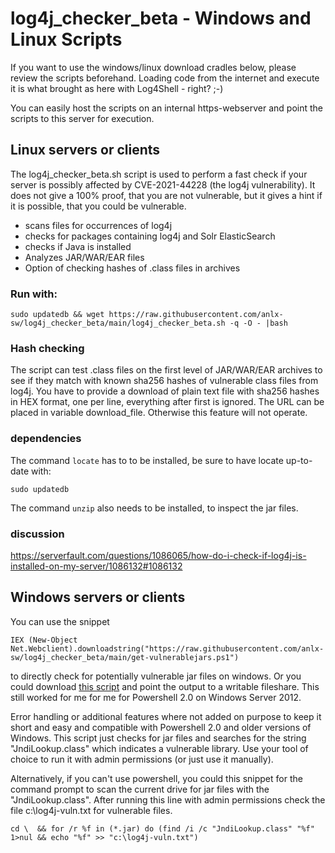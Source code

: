 # log4j_checker_beta - Windows and Linux Scripts

If you want to use the windows/linux download cradles below, please review the scripts beforehand. Loading code from the internet and execute it is what brought as here with Log4Shell - right? ;-)

You can easily host the scripts on an internal https-webserver and point the scripts to this server for execution. 

## Linux servers or clients

The log4j_checker_beta.sh script is used to perform a fast check if your server is possibly affected by CVE-2021-44228 (the log4j vulnerability).
It does not give a 100% proof, that you are not vulnerable, but it gives a hint if it is possible, that you could be vulnerable.

- scans files for occurrences of log4j
- checks for packages containing log4j and Solr ElasticSearch
- checks if Java is installed
- Analyzes JAR/WAR/EAR files
- Option of checking hashes of .class files in archives

### Run with:

    sudo updatedb && wget https://raw.githubusercontent.com/anlx-sw/log4j_checker_beta/main/log4j_checker_beta.sh -q -O - |bash

### Hash checking

The script can test .class files on the first level of JAR/WAR/EAR archives to see if they match with known sha256 hashes of vulnerable class files from log4j.
You have to provide a download of plain text file with sha256 hashes in HEX format, one per line, everything after first <space> is ignored.
The URL can be placed in variable download_file. Otherwise this feature will not operate.

### dependencies

The command `locate` has to to be installed, be sure to have locate up-to-date with:

    sudo updatedb
    
The command `unzip` also needs to be installed, to inspect the jar files.

### discussion

https://serverfault.com/questions/1086065/how-do-i-check-if-log4j-is-installed-on-my-server/1086132#1086132

    
## Windows servers or clients
    
You can use the snippet
    
    IEX (New-Object Net.Webclient).downloadstring("https://raw.githubusercontent.com/anlx-sw/log4j_checker_beta/main/get-vulnerablejars.ps1")
    
to directly check for potentially vulnerable jar files on windows. Or you could download [this  script](get-vulnerablejars-win.ps1) and point the output to a writable fileshare.
This still worked for me for me for Powershell 2.0 on Windows Server 2012.

Error handling or additional features where not added on purpose to keep it short and easy and compatible with Powershell 2.0 and older versions of Windows. This script just checks for jar files and searches for the string "JndiLookup.class" which indicates a vulnerable library. Use your tool of choice to run it with admin permissions (or just use it manually).
    
Alternatively, if you can't use powershell, you could this snippet for the command prompt to scan the current drive for jar files with the "JndiLookup.class".
After running this line with admin permissions check the file c:\log4j-vuln.txt for vulnerable files.
    
    cd \  && for /r %f in (*.jar) do (find /i /c "JndiLookup.class" "%f" 1>nul && echo "%f" >> "c:\log4j-vuln.txt")

    

